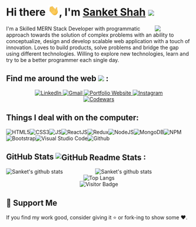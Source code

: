 # Hi there <img src="https://raw.githubusercontent.com/ABSphreak/ABSphreak/master/gifs/Hi.gif" width="30px">, I'm [Sanket Shah](https://sanketshah19.github.io/) <image src="https://raw.githubusercontent.com/TheDudeThatCode/TheDudeThatCode/master/Assets/Developer.gif" width="40px">

<img align='right' src='https://user-images.githubusercontent.com/5713670/87202985-820dcb80-c2b6-11ea-9f56-7ec461c497c3.gif' width='100"'>
I'm a Skilled MERN Stack Developer with programmatic approach towards the solution of complex problems with an ability to conceptualize, design and develop scalable web application with a touch of innovation. Loves to build products, solve problems and bridge the gap using different technologies. Willing to explore new technologies, learn and try to be a better programmer each single day.

## Find me around the web  <img src="https://github.com/TheDudeThatCode/TheDudeThatCode/blob/master/Assets/Earth.gif" width="20px"> :

<div align="center">
  <span>
    <a href="https://www.linkedin.com/in/sanketshah19/">
      <img alt="LinkedIn" title='LinkedIn' src="https://img.shields.io/badge/LinkedIn-0077B5?style=for-the-badge&logo=linkedin&logoColor=white"/>
    </a>
  </span>
  <span>
    <a href="mailto:sanketshah17.ss@gmail.com">
      <img alt="Gmail" title='Gmail' src="https://img.shields.io/badge/Gmail-D14836?style=for-the-badge&logo=gmail&logoColor=white"/>
    </a>
  </span>
  <span>
    <a href="https://sanketshah19.github.io/">
      <img alt="Portfolio Website" title='Portfolio Website' src="https://img.shields.io/badge/Portfolio Website-107C10?style=for-the-badge&logo=google&logoColor=white"/>
    </a>
  </span>
  <span>
    <a href="https://www.instagram.com/_sanket_shah_/">
      <img alt="Instagram" title='Instagram' src="https://img.shields.io/badge/Instagram-E4405F?style=for-the-badge&logo=instagram&logoColor=white"/>
    </a>
  </span>
</div>

<div align="center">
  <span>
    <a href="https://www.codewars.com/users/Sanket%20Shah?refreshed=true">
      <img alt="Codewars" title='Codewars' src="https://www.codewars.com/users/Sanket%20Shah/badges/micro" width="15%"/>
    </a>
  </span>
</div>

## Things I deal with on the computer:

<img align="left" alt="HTML5" title='HTML5' src="https://img.icons8.com/color/48/000000/html-5.png"/>
<img align="left" alt="CSS3" title='CSS3' src="https://img.icons8.com/color/48/000000/css3.png"/>
<img align="left" alt="JS" title='JS' src="https://img.icons8.com/color/48/000000/javascript.png"/>
<img align="left" alt="ReactJS" title='ReactJS' src="https://img.icons8.com/color/48/000000/react-native.png"/>
<img align="left" alt="Redux" title='Redux' src="https://img.icons8.com/color/48/000000/redux.png"/>
<img align="left" alt="NodeJS" title='NodeJS' src="https://img.icons8.com/color/48/000000/nodejs.png"/>
<img align="left" alt="MongoDB" title='MongoDB' src="https://img.icons8.com/color/48/000000/mongodb.png"/>
<img align="left" alt="NPM" title='NPM' src="https://img.icons8.com/color/48/000000/npm.png"/>
<img align="left" alt="Bootstrap" title='Bootstrap' src="https://img.icons8.com/color/48/000000/bootstrap.png"/>
<img align="left" alt="Visual Studio Code" title='Visual Studio Code' src="https://img.icons8.com/fluent/48/000000/visual-studio-code-2019.png"/>
<img align="left" alt="Github" title='Github' src="https://img.icons8.com/fluent/48/000000/github.png"/>

<br/>
<br/>

## GitHub Stats <img width="30px" src="https://res.cloudinary.com/anuraghazra/image/upload/v1594908242/logo_ccswme.svg" align="center" alt="GitHub Readme Stats" /> :

<img src="https://github-readme-stats.vercel.app/api?username=sanketshah19&count_private=true&show_icons=true" alt="Sanket's github stats" width="48%" align="left" >
<img src="https://github-readme-streak-stats.herokuapp.com/?user=sanketshah19&count_private=true" alt="Sanket's github stats" width="48%" >

<div align="center">
  <img src="https://github-readme-stats.vercel.app/api/top-langs/?username=sanketshah19&layout=compact" width="40%" alt="Top Langs" >
</div>

<div align="center">
  <img src="https://visitor-badge.laobi.icu/badge?page_id=sanketshah19.sanketshah19" alt="Visitor Badge" >
</div>

## :sparkling_heart: Support Me

If you find my work good, consider giving it :star: or fork-ing to show some :heart:.

